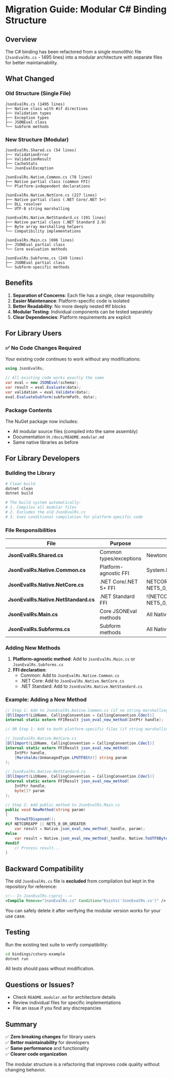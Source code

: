# Migration Guide: Modular C# Binding Structure

## Overview

The C# binding has been refactored from a single monolithic file (`JsonEvalRs.cs` - 1495 lines) into a modular architecture with separate files for better maintainability.

## What Changed

### Old Structure (Single File)
```
JsonEvalRs.cs (1495 lines)
├── Native class with #if directives
├── Validation types
├── Exception types  
├── JSONEval class
└── Subform methods
```

### New Structure (Modular)
```
JsonEvalRs.Shared.cs (54 lines)
├── ValidationError
├── ValidationResult
├── CacheStats
└── JsonEvalException

JsonEvalRs.Native.Common.cs (78 lines)
├── Native partial class (common FFI)
└── Platform-independent declarations

JsonEvalRs.Native.NetCore.cs (227 lines)
├── Native partial class (.NET Core/.NET 5+)
├── DLL resolver
└── UTF-8 string marshalling

JsonEvalRs.Native.NetStandard.cs (191 lines)
├── Native partial class (.NET Standard 2.0)
├── Byte array marshalling helpers
└── Compatibility implementations

JsonEvalRs.Main.cs (696 lines)
├── JSONEval partial class
└── Core evaluation methods

JsonEvalRs.Subforms.cs (249 lines)
├── JSONEval partial class
└── Subform-specific methods
```

## Benefits

1. **Separation of Concerns**: Each file has a single, clear responsibility
2. **Easier Maintenance**: Platform-specific code is isolated
3. **Better Readability**: No more deeply nested #if blocks
4. **Modular Testing**: Individual components can be tested separately
5. **Clear Dependencies**: Platform requirements are explicit

## For Library Users

### ✅ No Code Changes Required

Your existing code continues to work without any modifications:

```csharp
using JsonEvalRs;

// All existing code works exactly the same
var eval = new JSONEval(schema);
var result = eval.Evaluate(data);
var validation = eval.Validate(data);
eval.EvaluateSubform(subformPath, data);
```

### Package Contents

The NuGet package now includes:
- All modular source files (compiled into the same assembly)
- Documentation in `/docs/README.modular.md`
- Same native libraries as before

## For Library Developers

### Building the Library

```bash
# Clean build
dotnet clean
dotnet build

# The build system automatically:
# 1. Compiles all modular files
# 2. Excludes the old JsonEvalRs.cs
# 3. Uses conditional compilation for platform-specific code
```

### File Responsibilities

| File | Purpose | Dependencies |
|------|---------|-------------|
| **JsonEvalRs.Shared.cs** | Common types/exceptions | Newtonsoft.Json |
| **JsonEvalRs.Native.Common.cs** | Platform-agnostic FFI | System.Runtime.InteropServices |
| **JsonEvalRs.Native.NetCore.cs** | .NET Core/.NET 5+ FFI | NETCOREAPP \|\| NET5_0_OR_GREATER |
| **JsonEvalRs.Native.NetStandard.cs** | .NET Standard FFI | !(NETCOREAPP \|\| NET5_0_OR_GREATER) |
| **JsonEvalRs.Main.cs** | Core JSONEval methods | All Native files |
| **JsonEvalRs.Subforms.cs** | Subform methods | All Native files |

### Adding New Methods

1. **Platform-agnostic method**: Add to `JsonEvalRs.Main.cs` or `JsonEvalRs.Subforms.cs`
2. **FFI declaration**: 
   - Common: Add to `JsonEvalRs.Native.Common.cs`
   - .NET Core: Add to `JsonEvalRs.Native.NetCore.cs`
   - .NET Standard: Add to `JsonEvalRs.Native.NetStandard.cs`

### Example: Adding a New Method

```csharp
// Step 1: Add to JsonEvalRs.Native.Common.cs (if no string marshalling)
[DllImport(LibName, CallingConvention = CallingConvention.Cdecl)]
internal static extern FFIResult json_eval_new_method(IntPtr handle);

// OR Step 1: Add to both platform-specific files (if string marshalling needed)

// JsonEvalRs.Native.NetCore.cs
[DllImport(LibName, CallingConvention = CallingConvention.Cdecl)]
internal static extern FFIResult json_eval_new_method(
    IntPtr handle,
    [MarshalAs(UnmanagedType.LPUTF8Str)] string param
);

// JsonEvalRs.Native.NetStandard.cs
[DllImport(LibName, CallingConvention = CallingConvention.Cdecl)]
internal static extern FFIResult json_eval_new_method(
    IntPtr handle,
    byte[]? param
);

// Step 2: Add public method to JsonEvalRs.Main.cs
public void NewMethod(string param)
{
    ThrowIfDisposed();
#if NETCOREAPP || NET5_0_OR_GREATER
    var result = Native.json_eval_new_method(_handle, param);
#else
    var result = Native.json_eval_new_method(_handle, Native.ToUTF8Bytes(param));
#endif
    // Process result...
}
```

## Backward Compatibility

The old `JsonEvalRs.cs` file is **excluded** from compilation but kept in the repository for reference:

```xml
<!-- In JsonEvalRs.csproj -->
<Compile Remove="JsonEvalRs.cs" Condition="Exists('JsonEvalRs.cs')" />
```

You can safely delete it after verifying the modular version works for your use case.

## Testing

Run the existing test suite to verify compatibility:

```bash
cd bindings/csharp-example
dotnet run
```

All tests should pass without modification.

## Questions or Issues?

- Check `README.modular.md` for architecture details
- Review individual files for specific implementations
- File an issue if you find any discrepancies

## Summary

✅ **Zero breaking changes** for library users  
✅ **Better maintainability** for developers  
✅ **Same performance** and functionality  
✅ **Clearer code organization**  

The modular structure is a refactoring that improves code quality without changing behavior.
